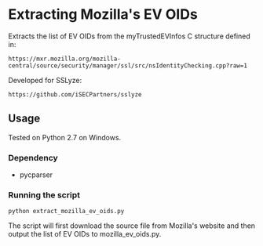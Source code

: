 Extracting Mozilla's EV OIDs 
============================

Extracts the list of EV OIDs from the myTrustedEVInfos C structure defined in:

    https://mxr.mozilla.org/mozilla-central/source/security/manager/ssl/src/nsIdentityChecking.cpp?raw=1


Developed for SSLyze:

    https://github.com/iSECPartners/sslyze


Usage
-----

Tested on Python 2.7 on Windows.

### Dependency
- pycparser

### Running the script

    python extract_mozilla_ev_oids.py

The script will first download the source file from Mozilla's website and then output the list of EV OIDs to mozilla_ev_oids.py.

